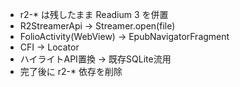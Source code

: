 - r2-* は残したまま Readium 3 を併置
- R2StreamerApi → Streamer.open(file)
- FolioActivity(WebView) → EpubNavigatorFragment
- CFI → Locator
- ハイライトAPI置換 → 既存SQLite流用
- 完了後に r2-* 依存を削除
